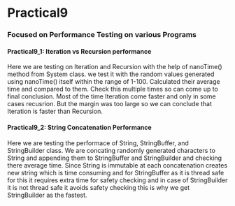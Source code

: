 # Practical9

### Focused on Performance Testing on various Programs

#### **Practical9_1**: Iteration vs Recursion performance 
Here we are testing on Iteration and Recursion with the help of nanoTime() method from System class. we test it with the random values generated using nanoTime() itself within the range of 1-100. Calculated their average time and compared to them. Check this multiple times so can come up to final conclusion. Most of the time Iteration come faster and only in some cases recusrion. But the margin was too large so we can conclude that Iteration is faster than Recursion. 

#### **Practical9_2**: String Concatenation Performance
Here we are testing the performace of String, StringBuffer, and StringBuilder class. We are concating randomly generated characters to String and appending them to StringBuffer and StringBuilder and checking there average time. Since String is immutable at each concatenation creates new string which is time consuming and for StringBuffer as it is thread safe for this it requires extra time for safety checking and in case of StringBuilder it is not thread safe it avoids safety checking this is why we get StringBuilder as the fastest.  


